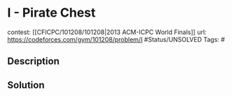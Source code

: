 # I - Pirate Chest

contest: [[CFICPC/101208/101208|2013 ACM-ICPC World Finals]]
url: https://codeforces.com/gym/101208/problem/I
#Status/UNSOLVED
Tags: #

## Description

## Solution

